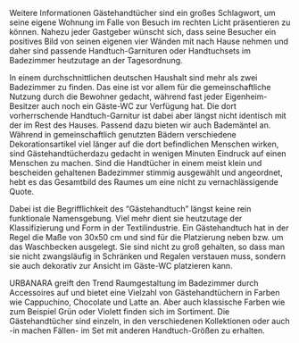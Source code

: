 Weitere Informationen
Gästehandtücher sind ein großes Schlagwort, um seine eigene Wohnung im Falle von Besuch im rechten Licht präsentieren zu können. Nahezu jeder Gastgeber wünscht sich, dass seine Besucher ein positives Bild von seinen eigenen vier Wänden mit nach Hause nehmen und daher sind passende Handtuch-Garnituren oder Handtuchsets im Badezimmer heutzutage an der Tagesordnung.

In einem durchschnittlichen deutschen Haushalt sind mehr als zwei Badezimmer zu finden. Das eine ist vor allem für die gemeinschaftliche Nutzung durch die Bewohner gedacht, während fast jeder Eigenheim-Besitzer auch noch ein Gäste-WC zur Verfügung hat. Die dort vorherrschende Handtuch-Garnitur ist dabei aber längst nicht identisch mit der im Rest des Hauses. Passend dazu bieten wir auch Bademäntel an. Während in gemeinschaftlich genutzten Bädern verschiedene Dekorationsartikel viel länger auf die dort befindlichen Menschen wirken, sind Gästehandtücherdazu gedacht in wenigen Minuten Eindruck auf einen Menschen zu machen. Sind die Handtücher in einem meist klein und bescheiden gehaltenen Badezimmer stimmig ausgewählt und angeordnet, hebt es das Gesamtbild des Raumes um eine nicht zu vernachlässigende Quote.

Dabei ist die Begrifflichkeit des “Gästehandtuch” längst keine rein funktionale Namensgebung. Viel mehr dient sie heutzutage der Klassifizierung und Form in der Textilindustrie. Ein Gästehandtuch hat in der Regel die Maße von 30x50 cm und sind für die Platzierung neben bzw. um das Waschbecken ausgelegt. Sie sind nicht zu groß gehalten, so dass man sie nicht zwangsläufig in Schränken und Regalen verstauen muss, sondern sie auch dekorativ zur Ansicht im Gäste-WC platzieren kann.

URBANARA greift den Trend Raumgestaltung im Badezimmer durch Accessoires auf und bietet eine Vielzahl von Gästehandtüchern in Farben wie Cappuchino, Chocolate und Latte an. Aber auch klassische Farben wie zum Beispiel Grün oder Violett finden sich im Sortiment. Die Gästehandtücher sind einzeln, in den verschiedenen Kollektionen oder auch -in machen Fällen- im Set mit anderen Handtuch-Größen zu erhalten.
